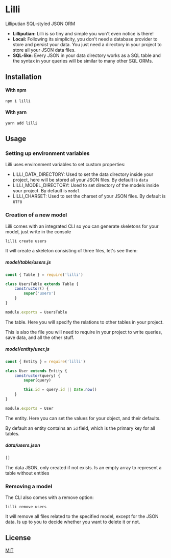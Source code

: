 # Lilli

Lilliputian SQL-styled JSON ORM

* **Lilliputian:** Lilli is so tiny and simple you won't even notice is there!
* **Local:** Following its simplicity, you don't need a database provider to store and persist your data.
You just need a directory in your project to store all your JSON data files.
* **SQL-like:** Every JSON in your data directory works as a SQL table and the syntax in your queries will be similar to many other SQL ORMs.

## Installation

#### With npm

```
npm i lilli
```

#### With yarn

```
yarn add lilli
```

## Usage

### Setting up environment variables

Lilli uses environment variables to set custom properties:

* LILLI_DATA_DIRECTORY: Used to set the data directory inside your project, here will be stored all your JSON files. By default is `data`
* LILLI_MODEL_DIRECTORY: Used to set directory of the models inside your project. By default is `model`
* LILLI_CHARSET: Used to set the charset of your JSON files. By default is `UTF8`

### Creation of a new model

Lilli comes with an integrated CLI so you can generate skeletons for your model, just write in the console

```
lilli create users
```

It will create a skeleton consisting of three files, let's see them:

##### model/table/users.js

```javascript
const { Table } = require('lilli')

class UsersTable extends Table {
    constructor() {
        super('users')
    }
}

module.exports = UsersTable
```

The table. Here you will specify the relations to other tables in your project.

This is also the file you will need to require in your project to write queries, save data, and all the other stuff.

##### model/entity/user.js

```javascript
const { Entity } = require('lilli')

class User extends Entity {
    constructor(query) {
        super(query)

        this.id = query.id || Date.now()
    }
}

module.exports = User
```

The entity. Here you can set the values for your object, and their defaults.

By default an entity contains an `id` field, which is the primary key for all tables.

##### data/users.json

```javascript
[]
```

The data JSON, only created if not exists. Is an empty array to represent a table without entities

### Removing a model

The CLI also comes with a remove option:

```
lilli remove users
```

It will remove all files related to the specified model, except for the JSON data. Is up to you to decide whether you want to delete it or not.

## License

[MIT](https://github.com/aleixcam/lilli/blob/master/LICENSE)
